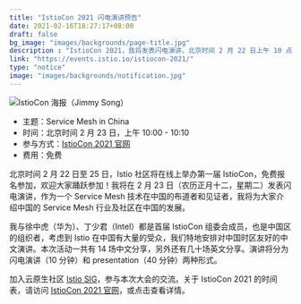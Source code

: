 ```yaml
---
title: "IstioCon 2021 闪电演讲预告"
date: 2021-02-16T18:27:17+08:00
draft: false
bg_image: "images/backgrounds/page-title.jpg"
description : "IstioCon 2021，我将发表闪电演讲，北京时间 2 月 22 日上午 10 点。"
link: "https://events.istio.io/istiocon-2021/"
type: "notice"
image: "images/backgrounds/notification.jpg"
---
```


![IstioCon 海报（Jimmy Song）](istio-con-jimmysong.png)

- 主题：Service Mesh in China
- 时间：北京时间 2 月 23 日，上午 10:00 - 10:10
- 参与方式：[IstioCon 2021 官网](https://events.istio.io/istiocon-2021/)
- 费用：免费

北京时间 2 月 22 日至 25 日，Istio 社区将在线上举办第一届 IstioCon，免费报名参加，欢迎大家踊跃参加！我将在 2 月 23 日（农历正月十二，星期二）发表闪电演讲，作为一个 Service Mesh 技术在中国的布道者和见证者，我将为大家介绍中国的 Service Mesh 行业及社区在中国的发展。

我与徐中虎（华为）、丁少君（Intel）都是首届 IstioCon 组委会成员，也是中国区的组织者，考虑到 Istio 在中国有大量的受众，我们特地安排对中国时区友好的中文演讲。本次活动一共有 14 场中文分享，另外还有几十场英文分享。演讲将分为闪电演讲（10 分钟）和 presentation（40 分钟）两种形式。

加入云原生社区 [Istio SIG](https://i.cloudnative.to/istio/)，参与本次大会的交流。关于 IstioCon 2021 的时间表，请访问 [IstioCon 2021 官网](https://events.istio.io/istiocon-2021/)，或点击查看详情。






